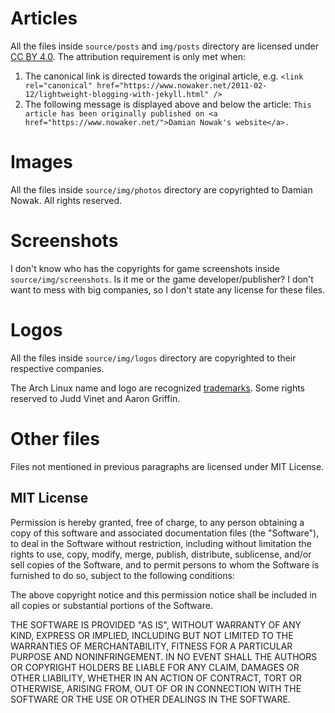 # Articles

All the files inside `source/posts` and `img/posts` directory are licensed under
[CC BY 4.0](https://creativecommons.org/licenses/by/4.0/). The attribution requirement is only met when:

1. The canonical link is directed towards the original article, e.g.
   `<link rel="canonical" href="https://www.nowaker.net/2011-02-12/lightweight-blogging-with-jekyll.html" />`
2. The following message is displayed above and below the article:
   `This article has been originally published on <a href="https://www.nowaker.net/">Damian Nowak's website</a>.`

# Images

All the files inside `source/img/photos` directory are copyrighted to Damian Nowak. All rights reserved.

# Screenshots

I don't know who has the copyrights for game screenshots inside `source/img/screenshots`.
Is it me or the game developer/publisher? I don't want to mess with big companies,
so I don't state any license for these files.

# Logos

All the files inside `source/img/logos` directory are copyrighted to their respective companies.

The Arch Linux name and logo are recognized [trademarks](https://wiki.archlinux.org/index.php/DeveloperWiki:TrademarkPolicy).
Some rights reserved to Judd Vinet and Aaron Griffin.

# Other files

Files not mentioned in previous paragraphs are licensed under MIT License.

## MIT License

Permission is hereby granted, free of charge, to any person obtaining
a copy of this software and associated documentation files (the
"Software"), to deal in the Software without restriction, including
without limitation the rights to use, copy, modify, merge, publish,
distribute, sublicense, and/or sell copies of the Software, and to
permit persons to whom the Software is furnished to do so, subject to
the following conditions:

The above copyright notice and this permission notice shall be
included in all copies or substantial portions of the Software.

THE SOFTWARE IS PROVIDED "AS IS", WITHOUT WARRANTY OF ANY KIND,
EXPRESS OR IMPLIED, INCLUDING BUT NOT LIMITED TO THE WARRANTIES OF
MERCHANTABILITY, FITNESS FOR A PARTICULAR PURPOSE AND
NONINFRINGEMENT. IN NO EVENT SHALL THE AUTHORS OR COPYRIGHT HOLDERS BE
LIABLE FOR ANY CLAIM, DAMAGES OR OTHER LIABILITY, WHETHER IN AN ACTION
OF CONTRACT, TORT OR OTHERWISE, ARISING FROM, OUT OF OR IN CONNECTION
WITH THE SOFTWARE OR THE USE OR OTHER DEALINGS IN THE SOFTWARE.
